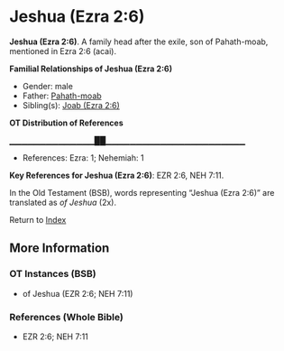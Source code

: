 # Jeshua (Ezra 2:6)
**Jeshua (Ezra 2:6)**. 
A family head after the exile, son of Pahath-moab, mentioned in Ezra 2:6 (acai). 




**Familial Relationships of Jeshua (Ezra 2:6)**


* Gender: male
* Father: [Pahath-moab](Pahath-moab.md)
* Sibling(s): [Joab (Ezra 2:6)](Joab.3.md)


**OT Distribution of References**

▁▁▁▁▁▁▁▁▁▁▁▁▁▁██▁▁▁▁▁▁▁▁▁▁▁▁▁▁▁▁▁▁▁▁▁▁▁
* References: Ezra: 1; Nehemiah: 1



**Key References for Jeshua (Ezra 2:6)**: 
EZR 2:6, NEH 7:11. 


In the Old Testament (BSB), words representing “Jeshua (Ezra 2:6)” are translated as 
*of Jeshua* (2x). 




Return to [Index](00-Index.md)

## More Information

### OT Instances (BSB)

* of Jeshua (EZR 2:6; NEH 7:11)



### References (Whole Bible)

* EZR 2:6; NEH 7:11



